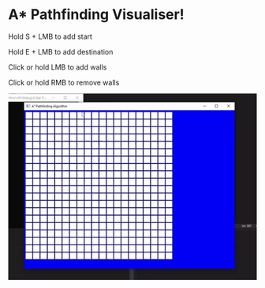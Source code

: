 # A\* Pathfinding Visualiser!

Hold S + LMB to add start

Hold E + LMB to add destination

Click or hold LMB to add walls

Click or hold RMB to remove walls

![alt text](example/AStarPathfinding.gif)
